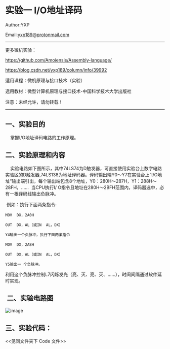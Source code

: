 实验一  I/O地址译码
===============================================================
Author:YXP

Email:yxp189@protonmail.com
***************************************************************
更多微机实验：

https://github.com/Amoiensis/Assembly-language/

https://blog.csdn.net/yxp189/column/info/39992

适用课程：微机原理与接口技术（实验）

选用教材：微型计算机原理与接口技术-中国科学技术大学出版社

注意：未经允许，请勿转载！
***************************************************************

一、实验目的
-----------------------------------------------------------------

    掌握I/O地址译码电路的工作原理。

二、实验原理和内容
-----------------------------------------------------------------

    实验电路如下图所示，其中74LS74为D触发器，可直接使用实验台上数字电路实验区的D触发器,74LS138为地址译码器。译码输出端Y0～Y7在实验台上“I/O地址“输出端引出，每个输出端包含8个地址，Y0：280H～287H，Y1：288H～28FH，……  当CPU执行I/ O指令且地址在280H～2BFH范围内，译码器选中，必有一根译码线输出负脉冲。

 例如：执行下面两条指令:

    MOV  DX，2A0H

    OUT  DX，AL（或IN  AL，DX）

    Y4输出一个负脉冲，执行下面两条指令

    MOV  DX，2A8H

    OUT  DX，AL（或IN  AL，DX）

    Y5输出一 个负脉冲。
    
利用这个负脉冲控制L7闪烁发光（亮、灭、亮、灭、……），时间间隔通过软件延时实现。

 二、实验电路图
 -----------------------------------------------------------------
 
 ![image](https://github.com/Amoiensis/Assembly-language/blob/master/image/IO%E5%9C%B0%E5%9D%80%E8%AF%91%E7%A0%81.png)
    
三、实验代码：   
-----------------------------------------------------------------
     
 <<见同文件夹下 Code 文件>>
 
